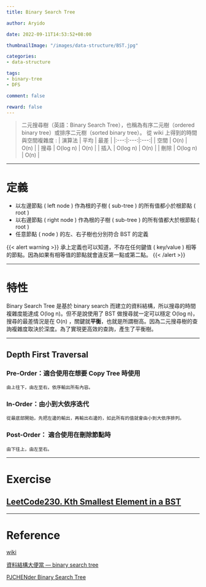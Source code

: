 ```yaml
---
title: Binary Search Tree

author: Aryido

date: 2022-09-11T14:53:52+08:00

thumbnailImage: "/images/data-structure/BST.jpg"

categories:
- data-structure

tags:
- binary-tree
- DFS

comment: false

reward: false
---
```

<!--BODY-->

> 二元搜尋樹（英語：Binary Search Tree），也稱為有序二元樹（ordered binary tree）或排序二元樹（sorted binary tree）。 從 wiki 上得到的時間與空間複雜度 :
>|  演算法  |  平均  |  最差  |
>|:---:|:---:|:---:|
>| 空間 | O(n) | O(n) |
>| 搜尋 | O(log n) | O(n) |
>| 插入 | O(log n) | O(n) |
>| 刪除 | O(log n) | O(n) |

<!--more-->

---

# 定義
- 以左邊節點 ( left node ) 作為根的子樹 ( sub-tree ) 的所有值都小於根節點 ( root )
- 以右邊節點 ( right node ) 作為根的子樹 ( sub-tree ) 的所有值都大於根節點 ( root )
- 任意節點 ( node ) 的左、右子樹也分別符合 BST 的定義

{{< alert warning >}}
承上定義也可以知道，不存在任何鍵值 ( key/value ) 相等的節點。因為如果有相等值的節點就會違反第一點或第二點。
{{< /alert >}}

---

# 特性
Binary Search Tree 是基於 binary search 而建立的資料結構，所以搜尋的時間複雜度能達成 O(log n)。但不是說使用了 BST 做搜尋就一定可以穩定 O(log n)，搜尋的最差情況是在 O(n) ，關鍵就**平衡**，也就是所謂樹高。因為二元搜尋樹的查詢複雜度取決於深度。為了實現更高效的查詢，產生了平衡樹。

---

## Depth First Traversal
### Pre-Order：適合使用在想要 Copy Tree 時使用
    由上往下，由左至右，依序輸出所有內容。

### In-Order：由小到大依序迭代
    從最底部開始，先把左邊的輸出，再輸出右邊的，如此所有的值就會由小到大依序排列。

### Post-Order： 適合使用在刪除節點時
    由下往上，由左至右。

---

# Exercise
## [LeetCode230. Kth Smallest Element in a BST](https://leetcode.com/problems/kth-smallest-element-in-a-bst/)

---
# Reference
[wiki](https://zh.wikipedia.org/zh-tw/%E4%BA%8C%E5%85%83%E6%90%9C%E5%B0%8B%E6%A8%B9)

[資料結構大便當 — binary search tree](https://medium.com/@Kadai/%E8%B3%87%E6%96%99%E7%B5%90%E6%A7%8B%E5%A4%A7%E4%BE%BF%E7%95%B6-binary-search-tree-3c40be3204e)

[PJCHENder Binary Search Tree](https://pjchender.dev/dsa/dsa-bst/)

